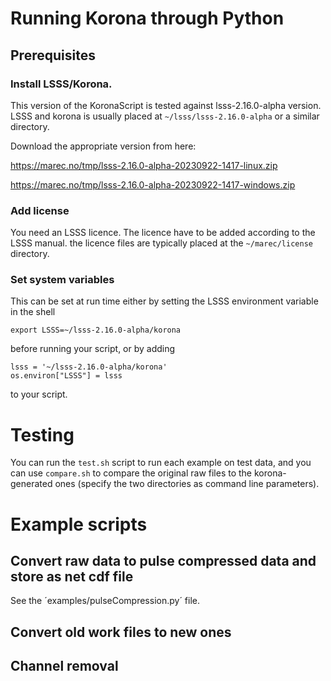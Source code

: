 # Running Korona through Python

## Prerequisites

### Install LSSS/Korona.

This version of the KoronaScript is tested against lsss-2.16.0-alpha
version. LSSS and korona is usually placed at
`~/lsss/lsss-2.16.0-alpha` or a similar directory.

Download the appropriate version from here:

https://marec.no/tmp/lsss-2.16.0-alpha-20230922-1417-linux.zip

https://marec.no/tmp/lsss-2.16.0-alpha-20230922-1417-windows.zip


### Add license 

You need an LSSS licence. The licence have to be added according to the LSSS manual. the licence files are typically placed at the `~/marec/license` directory.

### Set system variables

This can be set at run time either by setting the LSSS environment
variable in the shell
~~~
export LSSS=~/lsss-2.16.0-alpha/korona
~~~
before running your script, or by adding
~~~
lsss = '~/lsss-2.16.0-alpha/korona'
os.environ["LSSS"] = lsss
~~~
to your script.

# Testing

You can run the `test.sh` script to run each example on test data, and
you can use `compare.sh` to compare the original raw files to the
korona-generated ones (specify the two directories as command line
parameters).

# Example scripts

## Convert raw data to pulse compressed data and store as net cdf file
See the ´examples/pulseCompression.py´ file.

## Convert old work files to new ones

## Channel removal
